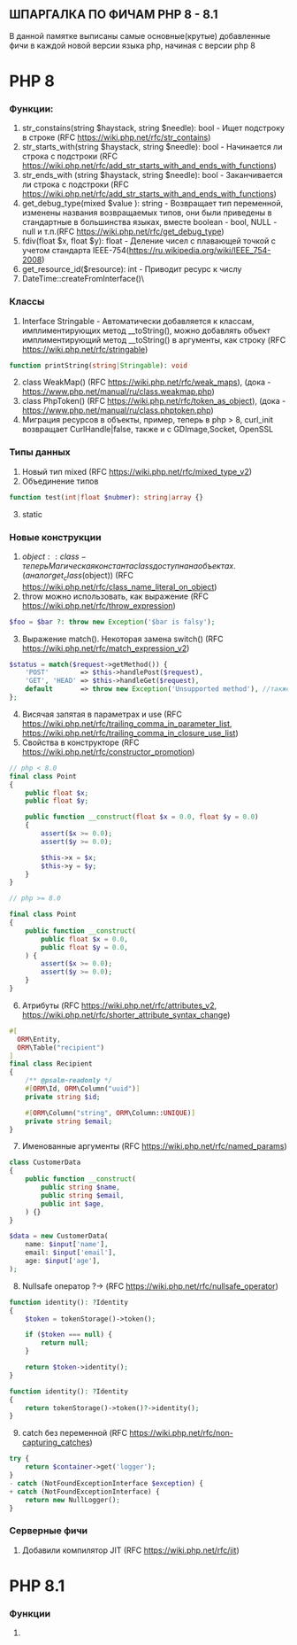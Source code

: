 ШПАРГАЛКА ПО ФИЧАМ PHP 8 - 8.1
-------------------

В данной памятке выписаны самые основные(крутые) добавленные фичи в каждой новой версии языка php,
начиная с версии php 8

# PHP 8

### Функции:
1. str_constains(string $haystack, string $needle): bool - Ищет подстроку в строке (RFC https://wiki.php.net/rfc/str_contains)
2. str_starts_with(string $haystack, string $needle): bool - Начинается ли строка с подстроки (RFC https://wiki.php.net/rfc/add_str_starts_with_and_ends_with_functions)
3. str_ends_with  (string $haystack, string $needle): bool - Заканчивается ли строка с подстроки (RFC https://wiki.php.net/rfc/add_str_starts_with_and_ends_with_functions)
4. get_debug_type(mixed $value ): string - Возвращает тип переменной, изменены названия возвращаемых типов, они были приведены в стандартные в большинства языках, вместе boolean - bool, NULL - null и т.п.(RFC https://wiki.php.net/rfc/get_debug_type)
5. fdiv(float $x, float $y): float - Деление чисел с плавающей точкой с учетом стандарта IEEE-754(https://ru.wikipedia.org/wiki/IEEE_754-2008)
6. get_resource_id($resource): int - Приводит ресурс к числу
7. DateTime::createFromInterface()\


### Классы
1. Interface Stringable - Автоматически добавляется к классам, имплиментирующих метод __toString(), можно добавлять объект имплиментирующий метод __toString() в аргументы, как строку (RFC https://wiki.php.net/rfc/stringable)
```php
function printString(string|Stringable): void
```
2. class WeakMap() (RFC https://wiki.php.net/rfc/weak_maps), (дока - https://www.php.net/manual/ru/class.weakmap.php)
3. class PhpToken() (RFC https://wiki.php.net/rfc/token_as_object), (дока - https://www.php.net/manual/ru/class.phptoken.php)
4. Миграция ресурсов в объекты, пример, теперь в php > 8, curl_init возвращает CurlHandle|false, также и с GDImage,Socket, OpenSSL


### Типы данных
1. Новый тип mixed (RFC https://wiki.php.net/rfc/mixed_type_v2)
2. Объединение типов
```php
function test(int|float $nubmer): string|array {}
```
3. static

### Новые конструкции
1. $object::class - теперь Магическая константа class доступна на объектах. (аналог get_class($object)) (RFC https://wiki.php.net/rfc/class_name_literal_on_object)
2. throw можно использовать, как выражение (RFC https://wiki.php.net/rfc/throw_expression)
```php
$foo = $bar ?: throw new Exception('$bar is falsy');
```
3. Выражение match(). Некоторая замена switch() (RFC https://wiki.php.net/rfc/match_expression_v2)
```php
$status = match($request->getMethod()) {
    'POST'        => $this->handlePost($request),
    'GET', 'HEAD' => $this->handleGet($request),
    default       => throw new Exception('Unsupported method'), //также + фича п. №2
};
```
4. Висячая запятая в параметрах и use (RFC https://wiki.php.net/rfc/trailing_comma_in_parameter_list, https://wiki.php.net/rfc/trailing_comma_in_closure_use_list)
5. Свойства в конструкторе (RFC https://wiki.php.net/rfc/constructor_promotion)
```php
// php < 8.0
final class Point
{
    public float $x;
    public float $y;

    public function __construct(float $x = 0.0, float $y = 0.0)
    {
        assert($x >= 0.0);
        assert($y >= 0.0);

        $this->x = $x;
        $this->y = $y;
    }
}

// php >= 8.0

final class Point
{
    public function __construct(
        public float $x = 0.0,
        public float $y = 0.0,
    ) {
        assert($x >= 0.0);
        assert($y >= 0.0);
    }
}
```
6. Атрибуты (RFC https://wiki.php.net/rfc/attributes_v2, https://wiki.php.net/rfc/shorter_attribute_syntax_change)
```php
#[
  ORM\Entity,
  ORM\Table("recipient")
]
final class Recipient
{
    /** @psalm-readonly */
    #[ORM\Id, ORM\Column("uuid")]
    private string $id;

    #[ORM\Column("string", ORM\Column::UNIQUE)]
    private string $email;
}
```
7. Именованные аргументы (RFC https://wiki.php.net/rfc/named_params)
```php
class CustomerData
{
    public function __construct(
        public string $name,
        public string $email,
        public int $age,
    ) {}
}

$data = new CustomerData(
    name: $input['name'],
    email: $input['email'],
    age: $input['age'],
);
```
8. Nullsafe оператор ?-> (RFC https://wiki.php.net/rfc/nullsafe_operator)
```php
function identity(): ?Identity
{
    $token = tokenStorage()->token();

    if ($token === null) {
        return null;
    }

    return $token->identity();
}

function identity(): ?Identity
{
    return tokenStorage()->token()?->identity();
}
```
9. catch без переменной (RFC https://wiki.php.net/rfc/non-capturing_catches)
```php
try {
    return $container->get('logger');
}
- catch (NotFoundExceptionInterface $exception) {
+ catch (NotFoundExceptionInterface) {
    return new NullLogger();
}
```

### Серверные фичи
1. Добавили компилятор JIT (RFC https://wiki.php.net/rfc/jit)

# PHP 8.1

### Функции
1. 
